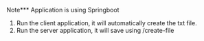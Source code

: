 Note*** Application is using Springboot

1. Run the client application, it will automatically create the txt file.
2. Run the server application, it will save using /create-file
